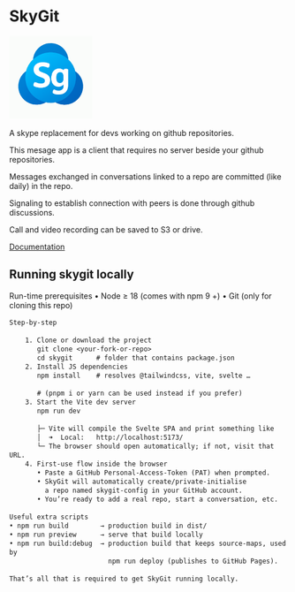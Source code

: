 # SkyGit

<img src="images/skygit_logo.png" alt="SkyGit Logo" width="150"/>

A skype replacement for devs working on github repositories.

This mesage app is a client that requires no server beside your github repositories.

Messages exchanged in conversations linked to a repo are committed (like daily) in the repo.

Signaling to establish connection with peers is done through github discussions.

Call and video recording can be saved to S3 or drive.

[Documentation](doc/README.md)

## Running skygit locally 

Run-time prerequisites
    • Node ≥ 18 (comes with npm 9 +)
    • Git (only for cloning this repo)

    Step-by-step

        1. Clone or download the project
           git clone <your-fork-or-repo>
           cd skygit      # folder that contains package.json
        2. Install JS dependencies
           npm install    # resolves @tailwindcss, vite, svelte …

           # (pnpm i or yarn can be used instead if you prefer)
        3. Start the Vite dev server
           npm run dev

           ├─ Vite will compile the Svelte SPA and print something like
           │  ➜  Local:   http://localhost:5173/
           └─ The browser should open automatically; if not, visit that URL.
        4. First-use flow inside the browser
           • Paste a GitHub Personal-Access-Token (PAT) when prompted.
           • SkyGit will automatically create/private-initialise
             a repo named skygit-config in your GitHub account.
           • You’re ready to add a real repo, start a conversation, etc.

    Useful extra scripts
    • npm run build        → production build in dist/
    • npm run preview      → serve that build locally
    • npm run build:debug  → production build that keeps source-maps, used by
                             npm run deploy (publishes to GitHub Pages).

    That’s all that is required to get SkyGit running locally.